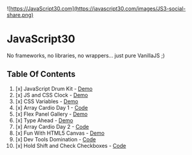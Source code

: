 ![https://JavaScript30.com](https://javascript30.com/images/JS3-social-share.png)

# JavaScript30

No frameworks, no libraries, no wrappers... just pure VanillaJS ;)


## Table Of Contents

1. [x] JavaScript Drum Kit - [Demo](http://arkpod.in/JavaScript30/01%20-%20JavaScript%20Drum%20Kit/index.html)
2. [x] JS and CSS Clock - [Demo](http://arkpod.in/JavaScript30/02%20-%20JS%20and%20CSS%20Clock/index.html)
3. [x] CSS Variables - [Demo](http://arkpod.in/JavaScript30/03%20-%20CSS%20Variables/index.html)
4. [x] Array Cardio Day 1 - [Code](./04%20-%20Array%20Cardio%20Day%201/index.html)
5. [x] Flex Panel Gallery - [Demo](http://arkpod.in/JavaScript30/05%20-%20Flex%20Panel%20Gallery/index.html)
6. [x] Type Ahead - [Demo](http://arkpod.in/JavaScript30/06%20-%20Type%20Ahead/index.html)
7. [x] Array Cardio Day 2 - [Code](./07%20-%20Array%20Cardio%20Day%202/index.html)
8. [x] Fun With HTML5 Canvas - [Demo](http://arkpod.in/JavaScript30/08%20-%20Fun%20with%20HTML5%20Canvas/index.html)
9. [x] Dev Tools Domination - [Code](./09%20-%20Dev%20Tools%20Domination/index.html)
9. [x] Hold Shift and Check Checkboxes - [Code](http://arkpod.in/JavaScript30/10%20-%20Hold%20Shift%20and%20Check%20Checkboxes/index.html)
